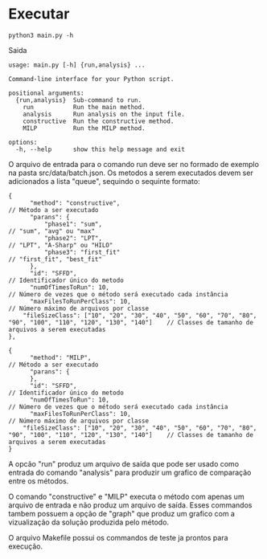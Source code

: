 # Executar

```
python3 main.py -h
```

Saida

```
usage: main.py [-h] {run,analysis} ...

Command-line interface for your Python script.

positional arguments:
  {run,analysis}  Sub-command to run.
    run           Run the main method.
    analysis      Run analysis on the input file.
    constructive  Run the constructive method.
    MILP          Run the MILP method.

options:
  -h, --help      show this help message and exit
```

O arquivo de entrada para o comando run deve ser no formado de exemplo na pasta src/data/batch.json. Os metodos a serem executados devem ser adicionados a lista "queue", sequindo o sequinte formato:

```
{
      "method": "constructive",                                                                                   // Método a ser executado
      "parans": {                                                                                                       
          "phase1": "sum",                                                                                        // "sum", "avg" ou "max" 
          "phase2": "LPT",                                                                                        // "LPT", "A-Sharp" ou "HILO"
          "phase3": "first_fit"                                                                                   // "first_fit", "best_fit"
      },                                                                                                              
      "id": "SFFD",                                                                                               // Identificador único do metodo
      "numOfTimesToRun": 10,                                                                                      // Número de vezes que o método será executado cada instância
      "maxFilesToRunPerClass": 10,                                                                                // Número máximo de arquivos por classe
    "fileSizeClass": ["10", "20", "30", "40", "50", "60", "70", "80", "90", "100", "110", "120", "130", "140"]    // Classes de tamanho de arquivos a serem executadas
},

{
      "method": "MILP",                                                                                           // Método a ser executado
      "parans": {                                                                                                       
      },                                                                                                              
      "id": "SFFD",                                                                                               // Identificador único do metodo
      "numOfTimesToRun": 10,                                                                                      // Número de vezes que o método será executado cada instância
      "maxFilesToRunPerClass": 10,                                                                                // Número máximo de arquivos por classe
    "fileSizeClass": ["10", "20", "30", "40", "50", "60", "70", "80", "90", "100", "110", "120", "130", "140"]    // Classes de tamanho de arquivos a serem executadas
}
```

A opcão "run" produz um arquivo de saída que pode ser usado como entrada do comando "analysis" para produzir um grafico de comparação entre os métodos.

O comando "constructive" e "MILP" executa o método com apenas um arquivo de entrada e não produz um arquivo de saída. Esses commandos tambem possuem a opção de "graph" que produz um grafico com a vizualização da solução produzida pelo método.

O arquivo Makefile possui os commandos de teste ja prontos para execução.
